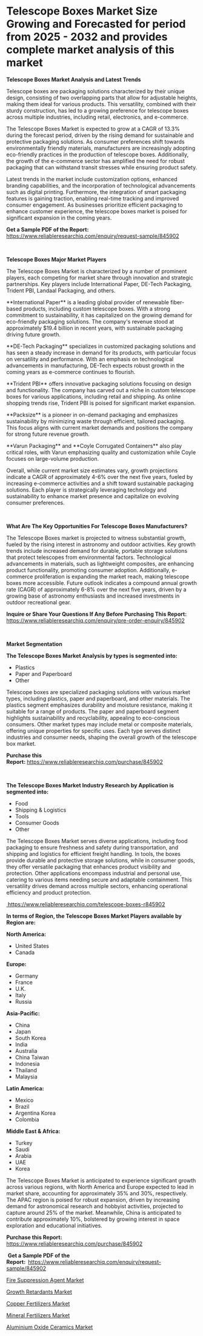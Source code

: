 <p><h1>Telescope Boxes Market Size Growing and Forecasted for period from 2025 - 2032 and provides complete market analysis of this market</h1></p><p><strong>Telescope Boxes Market Analysis and Latest Trends</strong></p>
<p><p>Telescope boxes are packaging solutions characterized by their unique design, consisting of two overlapping parts that allow for adjustable heights, making them ideal for various products. This versatility, combined with their sturdy construction, has led to a growing preference for telescope boxes across multiple industries, including retail, electronics, and e-commerce.</p><p>The Telescope Boxes Market is expected to grow at a CAGR of 13.3% during the forecast period, driven by the rising demand for sustainable and protective packaging solutions. As consumer preferences shift towards environmentally friendly materials, manufacturers are increasingly adopting eco-friendly practices in the production of telescope boxes. Additionally, the growth of the e-commerce sector has amplified the need for robust packaging that can withstand transit stresses while ensuring product safety.</p><p>Latest trends in the market include customization options, enhanced branding capabilities, and the incorporation of technological advancements such as digital printing. Furthermore, the integration of smart packaging features is gaining traction, enabling real-time tracking and improved consumer engagement. As businesses prioritize efficient packaging to enhance customer experience, the telescope boxes market is poised for significant expansion in the coming years.</p></p>
<p><strong>Get a Sample PDF of the Report:&nbsp;</strong> <a href="https://www.reliableresearchiq.com/enquiry/request-sample/845902?utm_campaign=1141&utm_medium=2&utm_source=Github&utm_content=ia&utm_term=01042025&utm_id=telescope-boxes">https://www.reliableresearchiq.com/enquiry/request-sample/845902</a></p>
<p>&nbsp;</p>
<p><strong>Telescope Boxes Major Market Players</strong></p>
<p><p>The Telescope Boxes Market is characterized by a number of prominent players, each competing for market share through innovation and strategic partnerships. Key players include International Paper, DE-Tech Packaging, Trident PBI, Landaal Packaging, and others.</p><p>**International Paper** is a leading global provider of renewable fiber-based products, including custom telescope boxes. With a strong commitment to sustainability, it has capitalized on the growing demand for eco-friendly packaging solutions. The company's revenue stood at approximately $19.4 billion in recent years, with sustainable packaging driving future growth.</p><p>**DE-Tech Packaging** specializes in customized packaging solutions and has seen a steady increase in demand for its products, with particular focus on versatility and performance. With an emphasis on technological advancements in manufacturing, DE-Tech expects robust growth in the coming years as e-commerce continues to flourish.</p><p>**Trident PBI** offers innovative packaging solutions focusing on design and functionality. The company has carved out a niche in custom telescope boxes for various applications, including retail and shipping. As online shopping trends rise, Trident PBI is poised for significant market expansion.</p><p>**Packsize** is a pioneer in on-demand packaging and emphasizes sustainability by minimizing waste through efficient, tailored packaging. This focus aligns with current market demands and positions the company for strong future revenue growth.</p><p>**Varun Packaging** and **Coyle Corrugated Containers** also play critical roles, with Varun emphasizing quality and customization while Coyle focuses on large-volume production.</p><p>Overall, while current market size estimates vary, growth projections indicate a CAGR of approximately 4-6% over the next five years, fueled by increasing e-commerce activities and a shift toward sustainable packaging solutions. Each player is strategically leveraging technology and sustainability to enhance market presence and capitalize on evolving consumer preferences.</p></p>
<p>&nbsp;</p>
<p><strong>What Are The Key Opportunities For Telescope Boxes Manufacturers?</strong></p>
<p><p>The Telescope Boxes market is projected to witness substantial growth, fueled by the rising interest in astronomy and outdoor activities. Key growth trends include increased demand for durable, portable storage solutions that protect telescopes from environmental factors. Technological advancements in materials, such as lightweight composites, are enhancing product functionality, promoting consumer adoption. Additionally, e-commerce proliferation is expanding the market reach, making telescope boxes more accessible. Future outlook indicates a compound annual growth rate (CAGR) of approximately 6-8% over the next five years, driven by a growing base of astronomy enthusiasts and increased investments in outdoor recreational gear.</p></p>
<p><strong>Inquire or Share Your Questions If Any Before Purchasing This Report:</strong> <a href="https://www.reliableresearchiq.com/enquiry/pre-order-enquiry/845902?utm_campaign=1141&utm_medium=2&utm_source=Github&utm_content=ia&utm_term=01042025&utm_id=telescope-boxes">https://www.reliableresearchiq.com/enquiry/pre-order-enquiry/845902</a></p>
<p>&nbsp;</p>
<p><strong>Market Segmentation</strong></p>
<p><strong>The Telescope Boxes Market Analysis by types is segmented into:</strong></p>
<p><ul><li>Plastics</li><li>Paper and Paperboard</li><li>Other</li></ul></p>
<p><p>Telescope boxes are specialized packaging solutions with various market types, including plastics, paper and paperboard, and other materials. The plastics segment emphasizes durability and moisture resistance, making it suitable for a range of products. The paper and paperboard segment highlights sustainability and recyclability, appealing to eco-conscious consumers. Other market types may include metal or composite materials, offering unique properties for specific uses. Each type serves distinct industries and consumer needs, shaping the overall growth of the telescope box market.</p></p>
<p><strong>Purchase this Report:&nbsp;</strong><a href="https://www.reliableresearchiq.com/purchase/845902?utm_campaign=1141&utm_medium=2&utm_source=Github&utm_content=ia&utm_term=01042025&utm_id=telescope-boxes">https://www.reliableresearchiq.com/purchase/845902</a></p>
<p>&nbsp;</p>
<p><strong>The Telescope Boxes Market Industry Research by Application is segmented into:</strong></p>
<p><ul><li>Food</li><li>Shipping & Logistics</li><li>Tools</li><li>Consumer Goods</li><li>Other</li></ul></p>
<p><p>The Telescope Boxes Market serves diverse applications, including food packaging to ensure freshness and safety during transportation, and shipping and logistics for efficient freight handling. In tools, the boxes provide durable and protective storage solutions, while in consumer goods, they offer versatile packaging that enhances product visibility and protection. Other applications encompass industrial and personal use, catering to various items needing secure and adaptable containment. This versatility drives demand across multiple sectors, enhancing operational efficiency and product protection.</p></p>
<p><a href="https://www.reliableresearchiq.com/telescope-boxes-r845902?utm_campaign=1141&utm_medium=2&utm_source=Github&utm_content=ia&utm_term=01042025&utm_id=telescope-boxes">&nbsp;https://www.reliableresearchiq.com/telescope-boxes-r845902</a></p>
<p><strong>In terms of Region, the Telescope Boxes Market Players available by Region are:</strong></p>
<p>
    <p> <strong> North America: </strong>
        <ul>
            <li>United States</li>
            <li>Canada</li>
        </ul>
        </p> 
    <p> <strong> Europe: </strong>
        <ul>
            <li>Germany</li>
            <li>France</li>
            <li>U.K.</li>
            <li>Italy</li>
            <li>Russia</li>
        </ul>
        </p> 
    <p> <strong> Asia-Pacific: </strong>
        <ul>
            <li>China</li>
            <li>Japan</li>
            <li>South Korea</li>
            <li>India</li>
            <li>Australia</li>
            <li>China Taiwan</li>
            <li>Indonesia</li>
            <li>Thailand</li>
            <li>Malaysia</li>
        </ul>
        </p> 
    <p> <strong> Latin America: </strong>
        <ul>
            <li>Mexico</li>
            <li>Brazil</li>
            <li>Argentina Korea</li>
            <li>Colombia</li>
        </ul>
        </p> 
    <p> <strong> Middle East & Africa: </strong>
        <ul>
            <li>Turkey</li>
            <li>Saudi</li>
            <li>Arabia</li>
            <li>UAE</li>
            <li>Korea</li>
        </ul>
    </p>
    </p>
<p><p>The Telescope Boxes Market is anticipated to experience significant growth across various regions, with North America and Europe expected to lead in market share, accounting for approximately 35% and 30%, respectively. The APAC region is poised for robust expansion, driven by increasing demand for astronomical research and hobbyist activities, projected to capture around 25% of the market. Meanwhile, China is anticipated to contribute approximately 10%, bolstered by growing interest in space exploration and educational initiatives.</p></p>
<p><strong>Purchase this Report: </strong><a href="https://www.reliableresearchiq.com/purchase/845902?utm_campaign=1141&utm_medium=2&utm_source=Github&utm_content=ia&utm_term=01042025&utm_id=telescope-boxes">https://www.reliableresearchiq.com/purchase/845902</a></p>
<p>&nbsp;<strong>Get a Sample PDF of the Report:&nbsp;&nbsp;</strong><a href="https://www.reliableresearchiq.com/enquiry/request-sample/845902?utm_campaign=1141&utm_medium=2&utm_source=Github&utm_content=ia&utm_term=01042025&utm_id=telescope-boxes">https://www.reliableresearchiq.com/enquiry/request-sample/845902</a></p>
<p><strong></strong></p>
<p><p><a href="https://github.com/marrahcerpas05/Market-Research-Report-List-1/blob/main/fire-suppression-agent-market.md?utm_campaign=1141&utm_medium=2&utm_source=Github&utm_content=ia&utm_term=01042025&utm_id=telescope-boxes">Fire Suppression Agent Market</a></p><p><a href="https://github.com/dahcheeviola/Market-Research-Report-List-1/blob/main/growth-retardants-market.md?utm_campaign=1141&utm_medium=2&utm_source=Github&utm_content=ia&utm_term=01042025&utm_id=telescope-boxes">Growth Retardants Market</a></p><p><a href="https://github.com/dichkotuanny/Market-Research-Report-List-1/blob/main/copper-fertilizers-market.md?utm_campaign=1141&utm_medium=2&utm_source=Github&utm_content=ia&utm_term=01042025&utm_id=telescope-boxes">Copper Fertilizers Market</a></p><p><a href="https://github.com/rojannovarwd/Market-Research-Report-List-1/blob/main/mineral-fertilizers-market.md?utm_campaign=1141&utm_medium=2&utm_source=Github&utm_content=ia&utm_term=01042025&utm_id=telescope-boxes">Mineral Fertilizers Market</a></p><p><a href="https://github.com/cagleplittrw/Market-Research-Report-List-1/blob/main/aluminium-oxide-ceramics-market.md?utm_campaign=1141&utm_medium=2&utm_source=Github&utm_content=ia&utm_term=01042025&utm_id=telescope-boxes">Aluminium Oxide Ceramics Market</a></p></p>